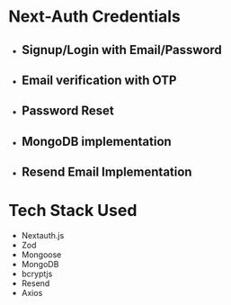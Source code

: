 # Next-Auth Credentials
- ## Signup/Login with Email/Password
- ## Email verification with OTP
- ## Password Reset
- ## MongoDB implementation
- ## Resend Email Implementation

# Tech Stack Used
- Nextauth.js
- Zod
- Mongoose
- MongoDB
- bcryptjs
- Resend
- Axios